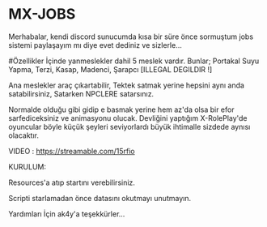 # MX-JOBS

Merhabalar, kendi discord sunucumda kısa bir süre önce sormuştum jobs sistemi paylaşayım mı diye evet dediniz ve sizlerle...

#Özellikler
İçinde yanmeslekler dahil 5 meslek vardır. Bunlar;
Portakal Suyu Yapma,
Terzi,
Kasap,
Madenci,
Şarapcı [ILLEGAL DEGILDIR !]

Ana meslekler araç çıkartabilir,
Tektek satmak yerine hepsini aynı anda satabilirsiniz,
Satarken NPCLERE satarsınız.

Normalde olduğu gibi gidip e basmak yerine hem az'da olsa bir efor sarfediceksiniz ve animasyonu olucak. Devliğini yaptığım X-RolePlay'de oyuncular böyle küçük şeyleri seviyorlardı büyük ihtimalle sizdede aynısı olacaktır.

VIDEO : https://streamable.com/15rfio

KURULUM:

Resources'a atıp startını verebilirsiniz.

Scripti starlamadan önce datasını okutmayı unutmayın.

Yardımları İçin ak4y'a teşekkürler...
